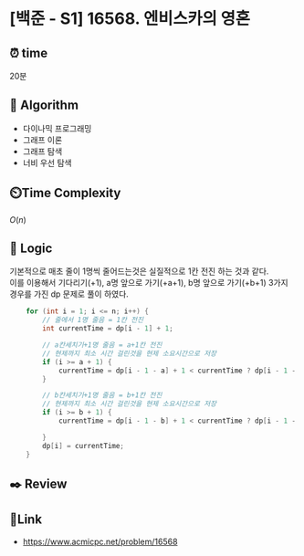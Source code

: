 # [백준 - S1] 16568. 엔비스카의 영혼

## ⏰ **time**

20분

## :pushpin: **Algorithm**

- 다이나믹 프로그래밍
- 그래프 이론
- 그래프 탐색
- 너비 우선 탐색

## ⏲️**Time Complexity**

$O(n)$

## :round_pushpin: **Logic**

기본적으로 매초 줄이 1명씩 줄어드는것은 실질적으로 1칸 전진 하는 것과 같다.  
이를 이용해서 기다리기(+1), a명 앞으로 가기(+a+1), b명 앞으로 가기(+b+1) 3가지 경우를 가진 dp 문제로 풀이 하였다.

```cpp
    for (int i = 1; i <= n; i++) {
        // 줄에서 1명 줄음 = 1칸 전진
        int currentTime = dp[i - 1] + 1;

        // a칸세치기+1명 줄음 = a+1칸 전진
        // 현제까지 최소 시간 걸린것을 현제 소요시간으로 저장
        if (i >= a + 1) {
            currentTime = dp[i - 1 - a] + 1 < currentTime ? dp[i - 1 - a] + 1 : currentTime;
        }

        // b칸세치기+1명 줄음 = b+1칸 전진
        // 현제까지 최소 시간 걸린것을 현제 소요시간으로 저장
        if (i >= b + 1) {
            currentTime = dp[i - 1 - b] + 1 < currentTime ? dp[i - 1 - b] + 1 : currentTime;

        }
        dp[i] = currentTime;
    }
```

## :black_nib: **Review**

## 📡**Link**

- https://www.acmicpc.net/problem/16568
